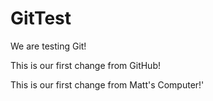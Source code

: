 # GitTest
We are testing Git!

This is our first change from GitHub!

This is our first change from Matt's Computer!'
